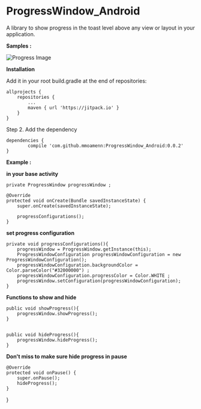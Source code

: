 # ProgressWindow_Android

A library to show progress in the toast level above any view or layout in your application.

**Samples :**

![Progress Image](https://github.com/mmoamenn/ProgressWindow_Android/blob/master/example/example.gif)

**Installation**

Add it in your root build.gradle at the end of repositories:

	allprojects {
		repositories {
			...
			maven { url 'https://jitpack.io' }
		}
	}
	
Step 2. Add the dependency

	dependencies {
	        compile 'com.github.mmoamenn:ProgressWindow_Android:0.0.2'
	}


**Example :**

**in your base activity**

   `private ProgressWindow progressWindow ;`

    @Override
    protected void onCreate(Bundle savedInstanceState) {
        super.onCreate(savedInstanceState);

        progressConfigurations();
    }

**set progress configuration**

    private void progressConfigurations(){
        progressWindow = ProgressWindow.getInstance(this);
        ProgressWindowConfiguration progressWindowConfiguration = new ProgressWindowConfiguration();
        progressWindowConfiguration.backgroundColor = Color.parseColor("#32000000") ;
        progressWindowConfiguration.progressColor = Color.WHITE ;
        progressWindow.setConfiguration(progressWindowConfiguration);
    }

**Functions to show and hide**

    public void showProgress(){
        progressWindow.showProgress();
    }

   
    public void hideProgress(){
        progressWindow.hideProgress();
    }

**Don't miss to make sure hide progress in pause**

    @Override
    protected void onPause() {
        super.onPause();
        hideProgress();
    }
}

